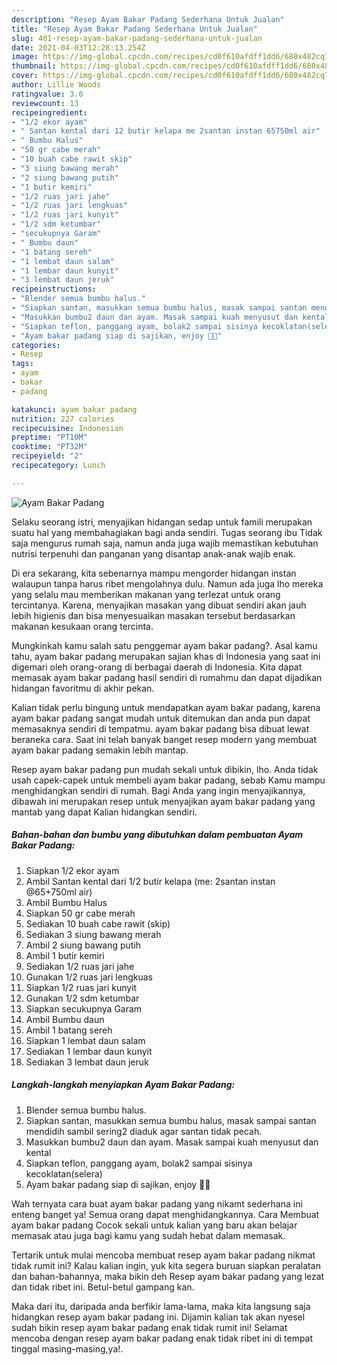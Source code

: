 ```yaml
---
description: "Resep Ayam Bakar Padang Sederhana Untuk Jualan"
title: "Resep Ayam Bakar Padang Sederhana Untuk Jualan"
slug: 401-resep-ayam-bakar-padang-sederhana-untuk-jualan
date: 2021-04-03T12:28:13.254Z
image: https://img-global.cpcdn.com/recipes/cd0f610afdff1dd6/680x482cq70/ayam-bakar-padang-foto-resep-utama.jpg
thumbnail: https://img-global.cpcdn.com/recipes/cd0f610afdff1dd6/680x482cq70/ayam-bakar-padang-foto-resep-utama.jpg
cover: https://img-global.cpcdn.com/recipes/cd0f610afdff1dd6/680x482cq70/ayam-bakar-padang-foto-resep-utama.jpg
author: Lillie Woods
ratingvalue: 3.6
reviewcount: 13
recipeingredient:
- "1/2 ekor ayam"
- " Santan kental dari 12 butir kelapa me 2santan instan 65750ml air"
- " Bumbu Halus"
- "50 gr cabe merah"
- "10 buah cabe rawit skip"
- "3 siung bawang merah"
- "2 siung bawang putih"
- "1 butir kemiri"
- "1/2 ruas jari jahe"
- "1/2 ruas jari lengkuas"
- "1/2 ruas jari kunyit"
- "1/2 sdm ketumbar"
- "secukupnya Garam"
- " Bumbu daun"
- "1 batang sereh"
- "1 lembat daun salam"
- "1 lembar daun kunyit"
- "3 lembat daun jeruk"
recipeinstructions:
- "Blender semua bumbu halus."
- "Siapkan santan, masukkan semua bumbu halus, masak sampai santan mendidih sambil sering2 diaduk agar santan tidak pecah."
- "Masukkan bumbu2 daun dan ayam. Masak sampai kuah menyusut dan kental"
- "Siapkan teflon, panggang ayam, bolak2 sampai sisinya kecoklatan(selera)"
- "Ayam bakar padang siap di sajikan, enjoy 🥰🥰"
categories:
- Resep
tags:
- ayam
- bakar
- padang

katakunci: ayam bakar padang 
nutrition: 227 calories
recipecuisine: Indonesian
preptime: "PT10M"
cooktime: "PT32M"
recipeyield: "2"
recipecategory: Lunch

---
```



![Ayam Bakar Padang](https://img-global.cpcdn.com/recipes/cd0f610afdff1dd6/680x482cq70/ayam-bakar-padang-foto-resep-utama.jpg)

Selaku seorang istri, menyajikan hidangan sedap untuk famili merupakan suatu hal yang membahagiakan bagi anda sendiri. Tugas seorang ibu Tidak saja mengurus rumah saja, namun anda juga wajib memastikan kebutuhan nutrisi terpenuhi dan panganan yang disantap anak-anak wajib enak.

Di era  sekarang, kita sebenarnya mampu mengorder hidangan instan walaupun tanpa harus ribet mengolahnya dulu. Namun ada juga lho mereka yang selalu mau memberikan makanan yang terlezat untuk orang tercintanya. Karena, menyajikan masakan yang dibuat sendiri akan jauh lebih higienis dan bisa menyesuaikan masakan tersebut berdasarkan makanan kesukaan orang tercinta. 



Mungkinkah kamu salah satu penggemar ayam bakar padang?. Asal kamu tahu, ayam bakar padang merupakan sajian khas di Indonesia yang saat ini digemari oleh orang-orang di berbagai daerah di Indonesia. Kita dapat memasak ayam bakar padang hasil sendiri di rumahmu dan dapat dijadikan hidangan favoritmu di akhir pekan.

Kalian tidak perlu bingung untuk mendapatkan ayam bakar padang, karena ayam bakar padang sangat mudah untuk ditemukan dan anda pun dapat memasaknya sendiri di tempatmu. ayam bakar padang bisa dibuat lewat beraneka cara. Saat ini telah banyak banget resep modern yang membuat ayam bakar padang semakin lebih mantap.

Resep ayam bakar padang pun mudah sekali untuk dibikin, lho. Anda tidak usah capek-capek untuk membeli ayam bakar padang, sebab Kamu mampu menghidangkan sendiri di rumah. Bagi Anda yang ingin menyajikannya, dibawah ini merupakan resep untuk menyajikan ayam bakar padang yang mantab yang dapat Kalian hidangkan sendiri.

<!--inarticleads1-->

##### Bahan-bahan dan bumbu yang dibutuhkan dalam pembuatan Ayam Bakar Padang:

1. Siapkan 1/2 ekor ayam
1. Ambil  Santan kental dari 1/2 butir kelapa (me: 2santan instan @65+750ml air)
1. Ambil  Bumbu Halus
1. Siapkan 50 gr cabe merah
1. Sediakan 10 buah cabe rawit (skip)
1. Sediakan 3 siung bawang merah
1. Ambil 2 siung bawang putih
1. Ambil 1 butir kemiri
1. Sediakan 1/2 ruas jari jahe
1. Gunakan 1/2 ruas jari lengkuas
1. Siapkan 1/2 ruas jari kunyit
1. Gunakan 1/2 sdm ketumbar
1. Siapkan secukupnya Garam
1. Ambil  Bumbu daun
1. Ambil 1 batang sereh
1. Siapkan 1 lembat daun salam
1. Sediakan 1 lembar daun kunyit
1. Sediakan 3 lembat daun jeruk




<!--inarticleads2-->

##### Langkah-langkah menyiapkan Ayam Bakar Padang:

1. Blender semua bumbu halus.
1. Siapkan santan, masukkan semua bumbu halus, masak sampai santan mendidih sambil sering2 diaduk agar santan tidak pecah.
1. Masukkan bumbu2 daun dan ayam. Masak sampai kuah menyusut dan kental
1. Siapkan teflon, panggang ayam, bolak2 sampai sisinya kecoklatan(selera)
1. Ayam bakar padang siap di sajikan, enjoy 🥰🥰




Wah ternyata cara buat ayam bakar padang yang nikamt sederhana ini enteng banget ya! Semua orang dapat menghidangkannya. Cara Membuat ayam bakar padang Cocok sekali untuk kalian yang baru akan belajar memasak atau juga bagi kamu yang sudah hebat dalam memasak.

Tertarik untuk mulai mencoba membuat resep ayam bakar padang nikmat tidak rumit ini? Kalau kalian ingin, yuk kita segera buruan siapkan peralatan dan bahan-bahannya, maka bikin deh Resep ayam bakar padang yang lezat dan tidak ribet ini. Betul-betul gampang kan. 

Maka dari itu, daripada anda berfikir lama-lama, maka kita langsung saja hidangkan resep ayam bakar padang ini. Dijamin kalian tak akan nyesel sudah bikin resep ayam bakar padang enak tidak rumit ini! Selamat mencoba dengan resep ayam bakar padang enak tidak ribet ini di tempat tinggal masing-masing,ya!.

